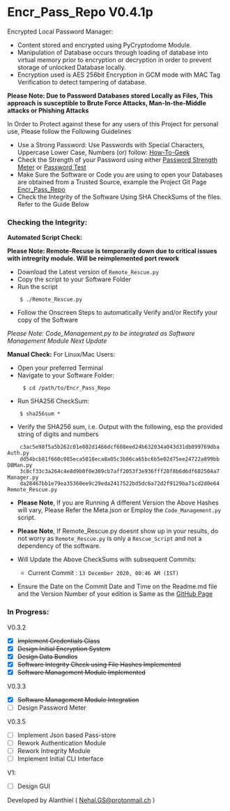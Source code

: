 # Encr_Pass_Repo V0.4.1p

Encrypted Local Password Manager:

- Content stored and encrypted using PyCryptodome Module.
- Manipulation of Database occurs through loading of database into virtual memory prior to encryption or decryption in order to prevent storage of unlocked Database locally.
- Encryption used is AES 256bit Encryption in GCM mode with MAC Tag Verification to detect tampering of database. 

**Please Note: Due to Password Databases stored Locally as Files, This approach is susceptible to Brute Force Attacks, Man-In-the-Middle attacks or Phishing Attacks**

In Order to Protect against these for any users of this Project for personal use, Please follow the Following Guidelines 

- Use a Strong Password: Use Passwords with Special Characters, Uppercase Lower Case, Numbers (or) follow: [How-To-Geek](https://www.howtogeek.com/195430/how-to-create-a-strong-password-and-remember-it/)
- Check the Strength of your Password using either [Password Strength Meter](http://www.passwordmeter.com/) or [Password Test](https://www.my1login.com/resources/password-strength-test/)
- Make Sure the Software or Code you are using to open your Databases are obtained from a Trusted Source, example the Project Git Page [Encr_Pass_Repo](https://github.com/Alux-Alpha/Encr_Pass_Repo)
- Check the Integrity of the Software Using SHA CheckSums of the files. Refer to the Guide Below

### Checking the Integrity:

**Automated Script Check:**

**Please Note: Remote-Recuse is temporarily down due to critical issues with intregrity module. Will be reimplemented port rework**

- Download the Latest version of `Remote_Rescue.py`
- Copy the script to your Software Folder
- Run the script
```
    $ ./Remote_Rescue.py
```
- Follow the Onscreen Steps to automatically Verify and/or Rectify your copy of the Software

*Please Note: Code_Management.py to be integrated as Software Management Module Next Update*

**Manual Check:**
For Linux/Mac Users:

- Open your preferred Terminal
- Navigate to your Software Folder:
```  
     $ cd /path/to/Encr_Pass_Repo
```    
- Run SHA256 CheckSum:
```
    $ sha256sum *
```
- Verify the SHA256 sum, i.e. Output with the following, esp the provided string of digits and numbers
```
    c3ac5e98f5a5b262c01e802d1466dcf608eed24b632034a043d31db099769dba  Auth.py
    dd54bcb81f660c085eca5018eca8a05c3b86ca65bc6b5e02d75ee24722a899bb  DBMan.py
    3c8cf33c3a264c4e8d9b0f0e389cb7aff2053f3e936fff28f8b6d6df682504a7  Manager.py
    da28467bb1e79ea35360ee9c29eda2417522bd5dc6a72d2f9129ba71cd2d0e64  Remote_Rescue.py
```
- **Please Note**, If you are Running A different Version the Above Hashes will vary, Please Refer the Meta.json or Employ the `Code_Management.py` script.
- **Please Note**, If Remote_Rescue.py doesnt show up in your results, do not worry as `Remote_Rescue.py` is only a `Rescue_Script` and not a dependency of the software.
- Will Update the Above CheckSums with subsequent Commits:
    - Current Commit : `13 December 2020, 00:46 AM (IST)`

- Ensure the Date on the  Commit Date and Time on the Readme.md file and the Version Number of your edition is Same as the [GitHub Page](https://github.com/Alux-Alpha/Encr_Pass_Repo)

### In Progress:

V0.3.2

- [x] ~~Implement Credentials Class~~
- [x] ~~Design Initial Encryption System~~
- [x] ~~Design Data Bundles~~ 
- [x] ~~Software Integrity Check using File Hashes Implemented~~
- [x] ~~Software Management Module Implemented~~

V0.3.3

- [x] ~~Software Management Module Integration~~
- [ ] Design Password Meter   

V0.3.5

- [ ] Implement Json based Pass-store
- [ ] Rework Authentication Module
- [ ] Rework Intregrity Module
- [ ] Implement Initial CLI Interface  

V1:

- [ ] Design GUI

Developed by Alanthiel ( Nehal.GS@protonmail.ch )
